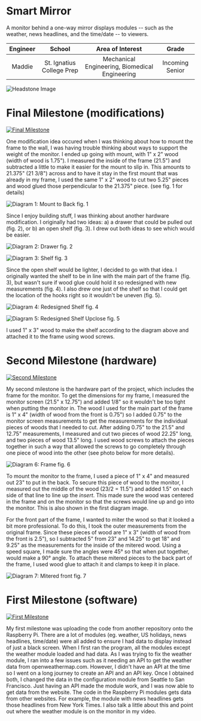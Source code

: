 ﻿# Smart Mirror
A monitor behind a one-way mirror displays modules -- such as the weather, news headlines, and the time/date -- to viewers.

| **Engineer** | **School** | **Area of Interest** | **Grade** |
|:--:|:--:|:--:|:--:|
| Maddie | St. Ignatius College Prep | Mechanical Engineering, Biomedical Engineering | Incoming Senior

![Headstone Image](https://lh3.googleusercontent.com/pw/AM-JKLXNNEexJZXG0rhzkDKlTjmvRZy62tt_CoucRyaxNVbtEX8kDW6X9k_o2XmoF_nm-rvpAFmIHcPhf4AWfw8bw5wHvXVqkbz9FFz6AR6FgStcOLv2v2vO7t98qGfFoYlblkWpPytVqtL1oaAsK2RSrZc=s1386-no?authuser=0)
  
# Final Milestone (modifications)

[![Final Milestone](https://i3.ytimg.com/vi/CU0GW8FTGHc/maxresdefault.jpg)](https://www.youtube.com/watch?v=CU0GW8FTGHc)

One modification idea occured when I was thinking about how to mount the frame to the wall, I was having trouble thinking about ways to support the weight of the monitor. I ended up going with mount, with 1" x 2" wood (width of wood is 1.75"). I measured the inside of the frame (21.5") and subtracted a little to make it easier for the mount to slip in. This amounts to 21.375" (21 3/8") across and to have it stay in the first mount that was already in my frame, I used the same 1" x 2" wood to cut two 5.25" pieces and wood glued those perpendicular to the 21.375" piece. (see fig. 1 for details)

![Diagram 1: Mount to Back](https://user-images.githubusercontent.com/69131491/180596604-a37e9c49-219d-4af7-8852-418767491457.jpg)
fig. 1

Since I enjoy building stuff, I was thinking about another hardware modification. I originally had two ideas: a) a drawer that could be pulled out (fig. 2), or b) an open shelf (fig. 3). I drew out both ideas to see which would be easier. 

![Diagram 2: Drawer](https://user-images.githubusercontent.com/69131491/180596687-9778d97d-859f-43a6-a4b3-4243fda7bbdd.jpg)
fig. 2

![Diagram 3: Shelf](https://user-images.githubusercontent.com/69131491/180596774-efb61b5e-330c-4335-b3fc-d363799e7763.jpg)
fig. 3

Since the open shelf would be lighter, I decided to go with that idea. I originally wanted the shelf to be in line with the main part of the frame (fig. 3), but wasn't sure if wood glue could hold it so redesigned with new measurements (fig. 4). I also drew one just of the shelf so that I could get the location of the hooks right so it wouldn't be uneven (fig. 5).

![Diagram 4: Redesigned Shelf](https://user-images.githubusercontent.com/69131491/180597458-b70ed210-950e-4aee-8419-3c6ccb87d525.jpg)
fig. 4

![Diagram 5: Redesigned Shelf Upclose](https://user-images.githubusercontent.com/69131491/180597369-02fe7d11-3e59-4d5f-9f0c-7c890dcf29f8.jpg)
fig. 5


I used 1" x 3" wood to make the shelf according to the diagram above and attached it to the frame using wood screws. 

# Second Milestone (hardware)

[![Second Milestone](https://i3.ytimg.com/vi/i6FAsCKLmbg/maxresdefault.jpg)](https://www.youtube.com/watch?v=i6FAsCKLmbg)

My second milestone is the hardware part of the project, which includes the frame for the monitor. To get the dimensions for my frame, I measured the monitor screen (21.5" x 12.75") and added 1/8" so it wouldn't be too tight when putting the monitor in. The wood I used for the main part of the frame is 1" x 4" (width of wood from the front is 0.75") so I added 0.75" to the monitor screen measurements to get the measurements for the individual pieces of woods that I needed to cut. After adding 0.75" to the 21.5" and 12.75" measurements, I measured and cut two pieces of wood 22.25" long, and two pieces of wood 13.5" long. I used wood screws to attach the pieces together in such a way that allowed the screws to go completely through one piece of wood into the other (see photo below for more details). 

![Diagram 6: Frame](https://user-images.githubusercontent.com/69131491/180597646-f5f3a62f-b94c-4383-9e6b-55146d009b4a.jpg)
fig. 6

To mount the monitor to the frame, I used a piece of 1" x 4" and measured out 23" to put in the back. To secure this piece of wood to the monitor, I measured out the middle of the wood (23/2 = 11.5") and added 1.5" on each side of that line to line up the *insert*. This made sure the wood was centered in the frame and on the monitor so that the screws would line up and go into the monitor. This is also shown in the first diagram image.

For the front part of the frame, I wanted to miter the wood so that it looked a bit more professional. To do this, I took the outer measurements from the original frame. Since these pieces of wood are 1" x 3" (width of wood from the front is 2.5"), so I subtracted 5" from 23" and 14.25" to get 18" and 9.25" as the measurements for the inside of the mitered wood. Using a speed square, I made sure the angles were 45° so that when put together, would make a 90° angle. To attach these mitered pieces to the back part of the frame, I used wood glue to attach it and clamps to keep it in place. 

![Diagram 7: Mitered front](https://user-images.githubusercontent.com/69131491/180597603-07716f25-873e-4891-9dab-844e941690f2.jpg)
fig. 7

# First Milestone (software)

[![First Milestone](https://i3.ytimg.com/vi/DvleNuCjUB4/maxresdefault.jpg)](https://www.youtube.com/watch?v=DvleNuCjUB4)

My first milestone was uploading the code from another repository onto the Raspberry Pi. There are a lot of modules (eg. weather, US holidays, news headlines, time/date) were all added to ensure I had data to display instead of just a black screen. When I first ran the program, all the modules except the weather module loaded and had data. As I was trying to fix the weather module, I ran into a few issues such as it needing an API to get the weather data from openweathermap.com. However, I didn't have an API at the time so I went on a long journey to create an API and an API key. Once I obtained both, I changed the data in the configuration module from Seattle to San Francisco. Just having an API made the module work, and I was now able to get data from the website. The code in the Raspberry Pi modules gets data from other websites. For example, the module with news headlines gets those headlines from New York Times. I also talk a little about this and point out where the weather module is on the monitor in my video.

